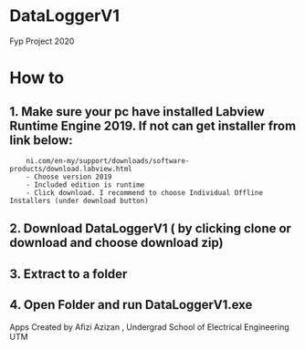 # DataLoggerV1
Fyp Project 2020

# How to

##  1. Make sure your pc have installed Labview Runtime Engine 2019. If not can get installer from link below:
        ni.com/en-my/support/downloads/software-products/download.labview.html
        - Choose version 2019
        - Included edition is runtime
        - Click download. I recommend to choose Individual Offline Installers (under download button)
     
##  2. Download DataLoggerV1 ( by clicking clone or download and choose download zip)
##  3. Extract to a folder
##  4. Open Folder and run DataLoggerV1.exe


Apps Created by Afizi Azizan , Undergrad School of Electrical Engineering UTM
